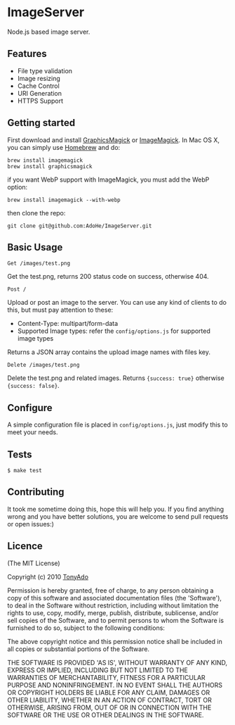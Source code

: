 # ImageServer

Node.js based image server.

## Features

* File type validation
* Image resizing
* Cache Control
* URI Generation
* HTTPS Support

## Getting started

First download and install [GraphicsMagick](http://www.graphicsmagick.org/) or [ImageMagick](http://www.imagemagick.org/). In Mac OS X, you can simply use [Homebrew](http://brew.sh/) and do:

```
brew install imagemagick
brew install graphicsmagick
```
if you want WebP support with ImageMagick, you must add the WebP option:

```
brew install imagemagick --with-webp
```
then clone the repo:

```
git clone git@github.com:AdoHe/ImageServer.git
```

## Basic Usage

`Get /images/test.png`

Get the test.png, returns 200 status code on success, otherwise 404.

`Post /`

Upload or post an image to the server. You can use any kind of clients to do this, but must pay 
attention to these:

* Content-Type: multipart/form-data
* Supported Image types: refer the `config/options.js` for supported image types

Returns a JSON array contains the upload image names with files key.

`Delete /images/test.png`

Delete the test.png and related images. Returns `{success: true}` otherwise `{success: false}`.


## Configure

A simple configuration file is placed in `config/options.js`, just modify this to meet your needs.


## Tests

```
$ make test
```

## Contributing

It took me sometime doing this, hope this will help you. If you find anything wrong and you have 
better solutions, you are welcome to send pull requests or open issues:)

## Licence

(The MIT License)

Copyright (c) 2010 [TonyAdo](https://github.com/AdoHe)

Permission is hereby granted, free of charge, to any person obtaining
a copy of this software and associated documentation files (the
'Software'), to deal in the Software without restriction, including
without limitation the rights to use, copy, modify, merge, publish,
distribute, sublicense, and/or sell copies of the Software, and to
permit persons to whom the Software is furnished to do so, subject to
the following conditions:

The above copyright notice and this permission notice shall be
included in all copies or substantial portions of the Software.

THE SOFTWARE IS PROVIDED 'AS IS', WITHOUT WARRANTY OF ANY KIND,
EXPRESS OR IMPLIED, INCLUDING BUT NOT LIMITED TO THE WARRANTIES OF
MERCHANTABILITY, FITNESS FOR A PARTICULAR PURPOSE AND NONINFRINGEMENT.
IN NO EVENT SHALL THE AUTHORS OR COPYRIGHT HOLDERS BE LIABLE FOR ANY
CLAIM, DAMAGES OR OTHER LIABILITY, WHETHER IN AN ACTION OF CONTRACT,
TORT OR OTHERWISE, ARISING FROM, OUT OF OR IN CONNECTION WITH THE
SOFTWARE OR THE USE OR OTHER DEALINGS IN THE SOFTWARE.
